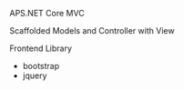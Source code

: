 APS.NET Core MVC


Scaffolded Models and Controller with View

Frontend Library
- bootstrap
- jquery